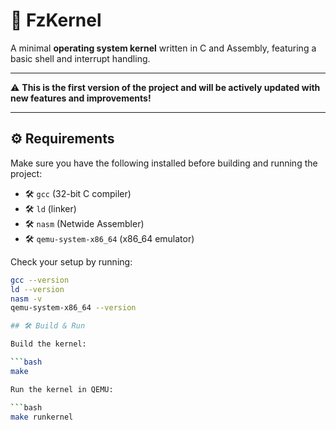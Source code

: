 # 🚀 FzKernel

A minimal **operating system kernel** written in C and Assembly, featuring a basic shell and interrupt handling.  

---

⚠️ **This is the first version of the project and will be actively updated with new features and improvements!**

---
## ⚙️ Requirements

Make sure you have the following installed before building and running the project:

- 🛠️ `gcc` (32-bit C compiler)  
- 🛠️ `ld` (linker)  
- 🛠️ `nasm` (Netwide Assembler)  
- 🛠️ `qemu-system-x86_64` (x86_64 emulator)

Check your setup by running:

```bash
gcc --version
ld --version
nasm -v
qemu-system-x86_64 --version

## 🛠️ Build & Run

Build the kernel:

```bash
make

Run the kernel in QEMU:

```bash
make runkernel